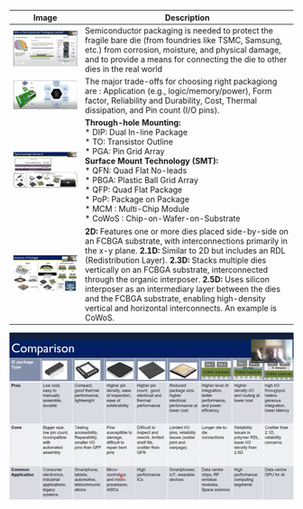 | Image | Description |
|-------|-------------|
| ![](./5.png) | Semiconductor packaging is needed to protect the fragile bare die (from foundries like TSMC, Samsung, etc.) from corrosion, moisture, and physical damage, and to provide a means for connecting the die to other dies in the real world|  
| ![](./4.png) | The major trade-offs for choosing right packagiong are : Application (e.g., logic/memory/power), Form factor, Reliability and Durability, Cost, Thermal dissipation, and Pin count (I/O pins).|
| ![](./3.png) |**Through-hole Mounting:**<br> * DIP: Dual In-line Package<br> * TO: Transistor Outline<br> * PGA: Pin Grid Array<br> **Surface Mount Technology (SMT):** <br> * QFN: Quad Flat No-leads<br> * PBGA: Plastic  Ball Grid Array<br> * QFP: Quad Flat Package<br> * PoP: Package on Package<br> * MCM  : Multi-Chip Module  <br> * CoWoS : Chip-on-Wafer-on-Substrate <br>|
| ![](./2.png) | **2D:** Features one or more dies placed side-by-side on an FCBGA substrate, with interconnections primarily in the x-y plane.  **2.1D:** Similar to 2D but includes an RDL (Redistribution Layer). **2.3D:** Stacks multiple dies vertically on an FCBGA substrate, interconnected through the organic interposer. **2.5D:** Uses silicon interposer as an intermediary layer between the dies and the FCBGA substrate, enabling high-density vertical and horizontal interconnects. An example is CoWoS. |


![](./1.png) 
